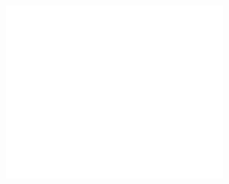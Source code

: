 <!-- <img align="center" src="./assets/banner.png">

```TypeScript
export class WhoAmI implements User {
  name: string = "Navinn Ravindaran";
  study: School = {
    what: "HBSc, Computer Science",
    where: "University of Toronto",
    when: 2023,
  };
  work: Job = {
    what: "Software Developer",
    where: "CaseWare International Inc.",
    when: `Sept 2020 - ${Date.now()}`,
  };
  quote(): void {
    console.log("Why waste time say lot word when few word do trick.");
  }
}
```
<div align="center">
<a href="https://navn-r.github.io/" target="_blank">
<img align="left" width="350" src="https://github-readme-stats.vercel.app/api/pin/?username=navn-r&repo=navn-r.github.io&theme=gotham">
</a>
<a href="https://www.youtube.com/watch?v=dQw4w9WgXcQ" target="_blank">
<img align="center" src="./assets/Logo.svg" height="100">
</a>
<a href="https://navn-r.github.io/resume" target="_blank">
<img  align="right"  width="350" src="https://github-readme-stats.vercel.app/api/pin/?username=navn-r&repo=resume&theme=gotham">
</a>
</div>
<br />

-------
<div align="center">
  <p>Made with ❤️</p>
</div>
-->

<img align="center" width="800" height="400" src="./assets/header.svg">

    